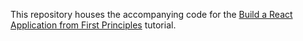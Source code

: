 This repository houses the accompanying code for the [Build a React Application from First Principles](http://blog.brew.com.hk/build-a-react-application-from-first-principles-introduction/) tutorial.